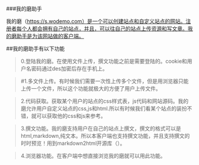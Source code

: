 
###我的磨助手

我的磨（https://s.wodemo.com）是一个可以创建站点和自定义站点的网站。注册者每个人都会拥有自己的站点，并且，可以往自己的站点上传资源和写文章。我的磨助手是为该网站做的客户端。

##我的磨助手有以下功能

>0.登陆我的磨。在使用文件上传，撰文功能之前是需要登陆的。cookie和用户名密码通过des加密后存在手机上。

>#1.多文件上传。有时候我们需要一次性上传多个文件，但是用浏览器只能上传一个文件，所以这个功能就极大的方便了用户上传文件。

>2.代码获取。获取某个用户的站点的css样式表，js代码和网站源码。我的磨允许用户自定义站点的css,js和html.所以有时候我们看某个站点的装扮不错，就可以获取他的css和js来参考。

>3.撰文功能。我的磨支持用户在自己的站点上撰文，撰文的格式可以是html,markdown,纯文本。所以本客户端也支持撰文功能，并且支持撰文的时时预览！用到markdown2html开源库（）。

>4.浏览器功能。在客户端中想直接浏览我的磨就可以用此功能。

